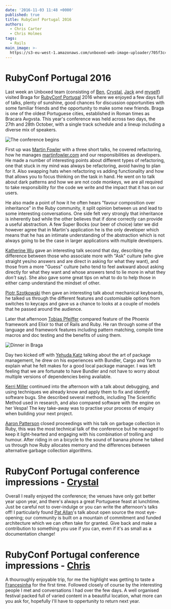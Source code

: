 ```yaml
---
date: '2016-11-03 11:48 +0000'
published: true
title: RubyConf Portugal 2016
authors:
  - Chris Carter
  - Chris Holmes
tags:
  - Rails
main_image: >-
  https://s3-eu-west-1.amazonaws.com/unboxed-web-image-uploader/705f3c48d671d81840ea1298074e0e20.JPEG
---
```

# RubyConf Portugal 2016

Last week an Unboxed team (consisting of [Ben](/people#ben-wong), [Crystal](/people#chris-carter), [Jack](/people#jack-bracewell) and [myself](/people#chris-holmes)) visited Braga for [RubyConf Portugal](http://rubyconf.pt/) 2016 where we enjoyed a few days full of talks, plenty of sunshine, good chances for discussion opportunities with some familiar friends and the opportunity to make some new friends. Braga is one of the oldest Portuguese cities, established in Roman times as Bracara Avgvsta. This year's conference was held across two days, the 27th and 28th October, with a single track schedule and a lineup including a diverse mix of speakers.

![The conference begins](https://s3-eu-west-1.amazonaws.com/unboxed-web-image-uploader/28e8022feeb02af74c9f5d1c2a59d9f2.JPEG)

First up was [Martin Fowler](https://twitter.com/martinfowler) with a three short talks, he covered refactoring, how he manages [martinfowler.com](http://martinfowler.com/) and our responsibilities as developers. He made a number of interesting points about different types of refactoring, one that stuck in my mind was always be refactoring, avoid having to plan for it. Also swapping hats when refactoring vs adding functionality and how that allows you to focus thinking on the task in hand. He went on to talk about dark patterns and how we are not code monkeys, we are all required to take responsibility for the code we write and the impact that it has on our users.

He also made a point of how it he often hears "favour composition over inheritance" in the Ruby community, it  split opinion between us and lead to some interesting conversations. One side felt very strongly that inheritance is inherently bad while the other believes that if done correctly can provide a useful abstraction. A few Super Bocks (our beer of choice) later we did however agree that in Martin's application he is the only developer which means that he has an intimate understanding of the abstraction which is not always going to be the case in larger applications with multiple developers.

[Katherine Wu](https://twitter.com/kwugirl) gave an interesting talk second that day, describing the difference between those who associate more with "Ask" culture (who give straight yes/no answers and are direct in asking for what they want), and those from a more "Guess" culture (who tend to feel awkward about asking directly for what they want and whose answers tend to lie more in what they _don't_ say). She also gave some great tips on what to do to help those in either camp understand the mindset of other.

[Piotr Szotkowski](https://twitter.com/chastell) then gave an interesting talk about mechanical keyboards, he talked us through the different features and customisable options from switches to keycaps and gave us a chance to looks at a couple of models that he passed around the audience.

Later that afternoon [Tobias Pfeiffer](https://twitter.com/pragtob) compared feature of the Phoenix framework and Elixir to that of Rails and Ruby. He ran through some of the language and framework features including pattern matching, compile time macros and doc testing and the benefits of using them.

![Dinner in Braga](https://s3-eu-west-1.amazonaws.com/unboxed-web-image-uploader/da833f64c1d6c660982d7eb558958976.PNG)

Day two kicked off with [Yehuda Katz](https://twitter.com/wycats) talking about the art of package management, he drew on his experiences with Bundler, Cargo and Yarn to explain what he felt makes for a good local package manager. I was left feeling that we are fortunate to have Bundler and not have to worry about multiple versions of dependencies being available.

[Kerri Miller](https://twitter.com/kerrizor) continued into the afternoon with a talk about debugging, and using techniques we already know and apply them to fix and identify software bugs. She described several methods, including The Scientific Method used in research, and also compared software with the engine on her Vespa! The key take-away was to practise your process of enquiry when building your next project.

[Aaron Patterson](https://twitter.com/tenderlove) closed proceedings with his talk on garbage collection in Ruby, this was the most technical talk of the conference but he managed to keep it light-hearted and engaging with his combination of trolling and humour. After riding in on a bicycle to the sound of banana phone he talked us through how Ruby allocates memory and the differences between alternative garbage collection algorithms.


# RubyConf Portugal conference impressions - [Crystal](https://unboxed.co/people/#chris-carter)
Overall I really enjoyed the conference; the venues have only got better year upon year, and there's always a great Portuguese feast at lunchtime. Just be careful not to over-indulge or you can write the afternoon's talks off! I particularly found [Pat Allan](https://twitter.com/pat)'s talk about open source the most eye-opening; our community is built on a mountain of commitment and funded architecture which we can often take for granted. Give back and make a contribution to something you use if you can, even if it's as small as a documentation change!

# RubyConf Portugal conference impressions - [Chris](https://unboxed.co/people/#chris-holmes)
A thouroughly enjoyable trip, for me the highlight was getting to taste a [Francesinha](https://en.wikipedia.org/wiki/Francesinha) for the first time. Followed closely of course by the interesting people I met and conversations I had over the few days. A well organised festival packed full of varied content in a beautiful location, what more can you ask for, hopefully I'll have to oppertunity to return next year.
